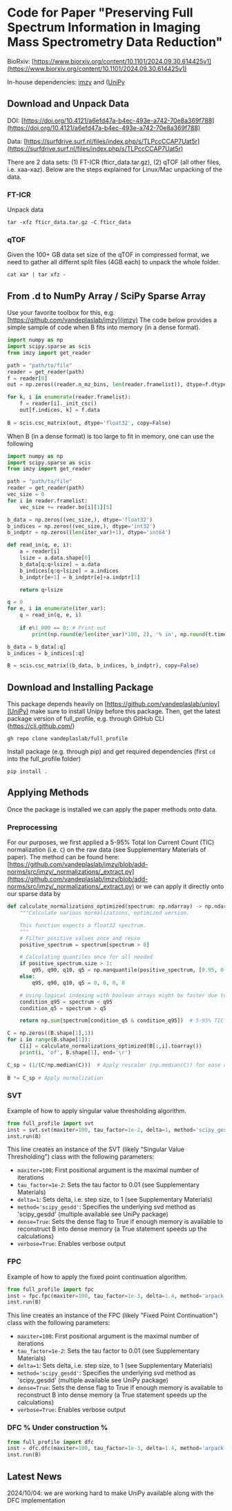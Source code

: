 # Code for Paper "Preserving Full Spectrum Information in Imaging Mass Spectrometry Data Reduction"

BioRxiv: [https://www.biorxiv.org/content/10.1101/2024.09.30.614425v1](https://www.biorxiv.org/content/10.1101/2024.09.30.614425v1)

In-house dependencies: [imzy](https://github.com/vandeplaslab/imzy) and ([UniPy](https://github.com/vandeplaslab/unipy)

## Download and Unpack Data
DOI: [https://doi.org/10.4121/a6efd47a-b4ec-493e-a742-70e8a369f788](https://doi.org/10.4121/a6efd47a-b4ec-493e-a742-70e8a369f788)

Data: [https://surfdrive.surf.nl/files/index.php/s/TLPccCCAP7Uat5r](https://surfdrive.surf.nl/files/index.php/s/TLPccCCAP7Uat5r)

There are 2 data sets: (1) FT-ICR (fticr_data.tar.gz), (2) qTOF (all other files, i.e. xaa-xaz). Below are the steps explained for Linux/Mac unpacking of the data.

### FT-ICR
Unpack data
```
tar -xfz fticr_data.tar.gz -C fticr_data
```

### qTOF
Given the 100+ GB data set size of the qTOF in compressed format, we need to gather all differnt split files (4GB each) to unpack the whole folder.
```
cat xa* | tar xfz -
```

## From .d to NumPy Array / SciPy Sparse Array
Use your favorite toolbox for this, e.g. [https://github.com/vandeplaslab/imzy](imzy)
The code below provides a simple sample of code when B fits into memory (in a dense format).

```python
import numpy as np
import scipy.sparse as scis
from imzy import get_reader

path = "path/to/file"
reader = get_reader(path)
f = reader[0]
out = np.zeros((reader.n_mz_bins, len(reader.framelist)), dtype=f.dtype)

for k, i in enumerate(reader.framelist):
    f = reader[i]._init_csc()
    out[f.indices, k] = f.data    
    
B = scis.csc_matrix(out, dtype='float32', copy=False)
```

When B (in a dense format) is too large to fit in memory, one can use the following
```python
import numpy as np
import scipy.sparse as scis
from imzy import get_reader

path = "path/to/file"
reader = get_reader(path)
vec_size = 0
for i in reader.framelist:
    vec_size += reader.bo[i][1][5]

b_data = np.zeros((vec_size,), dtype='float32')
b_indices = np.zeros((vec_size,), dtype='int32')
b_indptr = np.zeros((len(iter_var)+1), dtype='int64')

def read_in(q, e, i):
    a = reader[i]
    lsize = a.data.shape[0]
    b_data[q:q+lsize] = a.data
    b_indices[q:q+lsize] = a.indices
    b_indptr[e+1] = b_indptr[e]+a.indptr[1]

    return q+lsize

q = 0
for e, i in enumerate(iter_var):
    q = read_in(q, e, i)
    
    if e%1_000 == 0: # Print out
        print(np.round(e/len(iter_var)*100, 2), '% in', np.round(t.time()-tic), 's', end='\r')

b_data = b_data[:q]
b_indices = b_indices[:q]

B = scis.csc_matrix((b_data, b_indices, b_indptr), copy=False)
```


## Download and Installing Package
This package depends heavily on [https://github.com/vandeplaslab/unipy](UniPy) make sure to install Unipy before this package. Then, get the latest package version of full_profile, e.g. through GitHub CLI (https://cli.github.com/)
```
gh repo clone vandeplaslab/full_profile
```
Install package (e.g. through pip) and get required dependencies (first ```cd``` into the full_profile folder)
```
pip install .
```

## Applying Methods
Once the package is installed we can apply the paper methods onto data.

### Preprocessing
For our purposes, we first applied a 5-95% Total Ion Current Count (TIC) normalization (i.e. ```C```) on the raw data (see Supplementary Materials of paper). The method can be found here: [https://github.com/vandeplaslab/imzy/blob/add-norms/src/imzy/_normalizations/_extract.py](https://github.com/vandeplaslab/imzy/blob/add-norms/src/imzy/_normalizations/_extract.py) or we can apply it directly onto our sparse data by
```python
def calculate_normalizations_optimized(spectrum: np.ndarray) -> np.ndarray:
    """Calculate various normalizations, optimized version.

    This function expects a float32 spectrum.
    """
    # Filter positive values once and reuse
    positive_spectrum = spectrum[spectrum > 0]

    # Calculating quantiles once for all needed
    if positive_spectrum.size > 1:
        q95, q90, q10, q5 = np.nanquantile(positive_spectrum, [0.95, 0.9, 0.1, 0.05])
    else:
        q95, q90, q10, q5 = 0, 0, 0, 0

    # Using logical indexing with boolean arrays might be faster due to numba optimization
    condition_q95 = spectrum < q95
    condition_q5 = spectrum > q5

    return np.sum(spectrum[condition_q5 & condition_q95])  # 5-95% TIC

C = np.zeros((B.shape[1],1))
for i in range(B.shape[1]):
    C[i] = calculate_normalizations_optimized(B[:,i].toarray())
    print(i, 'of', B.shape[1], end='\r')

C_sp = (1/(C/np.median(C)))  # Apply rescaler (np.median(C)) for ease of visualization
 
B *= C_sp # Apply normalization
```


### SVT
Example of how to apply singular value thresholding algorithm.
```Python
from full_profile import svt
inst = svt.svt(maxiter=100, tau_factor=1e-2, delta=1, method='scipy_gesdd', dense=True, verbose=True)
inst.run(B)
```

This line creates an instance of the SVT (likely "Singular Value Thresholding") class with the following parameters:

- ```maxiter=100```: First positional argument is the maximal number of iterations 
- ```tau_factor=1e-2```: Sets the tau factor to 0.01 (see Supplementary Materials)
- ```delta=1```: Sets delta, i.e. step size, to 1 (see Supplementary Materials)
- ```method='scipy_gesdd'```: Specifies the underlying svd method as 'scipy_gesdd' (multiple available see UniPy package)
- ```dense=True```: Sets the dense flag to True if enough memory is available to reconstruct B into dense memory (a True statement speeds up the calculations)
- ```verbose=True```: Enables verbose output

### FPC
Example of how to apply the fixed point continuation algorithm.
```Python
from full_profile import fpc
inst = fpc.fpc(maxiter=100, tau_factor=1e-3, delta=1.4, method='arpack', verbose=True)
inst.run(B)
```
This line creates an instance of the FPC (likely "Fixed Point Continuation") class with the following parameters:
- ```maxiter=100```: First positional argument is the maximal number of iterations 
- ```tau_factor=1e-2```: Sets the tau factor to 0.01 (see Supplementary Materials)
- ```delta=1```: Sets delta, i.e. step size, to 1 (see Supplementary Materials)
- ```method='scipy_gesdd'```: Specifies the underlying svd method as 'scipy_gesdd' (multiple available see UniPy package)
- ```dense=True```: Sets the dense flag to True if enough memory is available to reconstruct B into dense memory (a True statement speeds up the calculations)
- ```verbose=True```: Enables verbose output


### DFC % Under construction %
```Python
from full_profile import dfc
inst = dfc.dfc(maxiter=100, tau_factor=1e-3, delta=1.4, method='arpack', verbose=True)
inst.run(B)
```

## Latest News
2024/10/04: we are working hard to make UniPy available along with the DFC implementation
